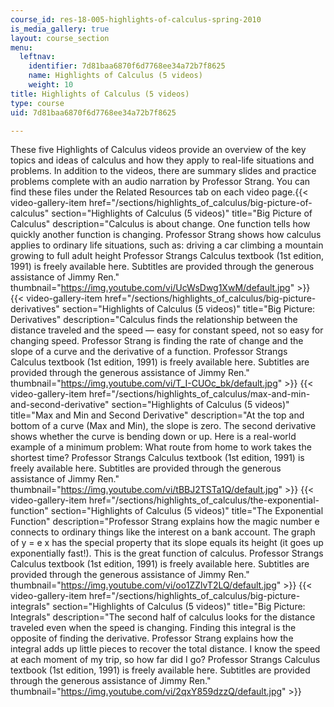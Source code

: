 ```yaml
---
course_id: res-18-005-highlights-of-calculus-spring-2010
is_media_gallery: true
layout: course_section
menu:
  leftnav:
    identifier: 7d81baa6870f6d7768ee34a72b7f8625
    name: Highlights of Calculus (5 videos)
    weight: 10
title: Highlights of Calculus (5 videos)
type: course
uid: 7d81baa6870f6d7768ee34a72b7f8625

---
```


These five Highlights of Calculus videos provide an overview of the key topics and ideas of calculus and how they apply to real-life situations and problems. In addition to the videos, there are summary slides and practice problems complete with an audio narration by Professor Strang. You can find these files under the Related Resources tab on each video page.{{< video-gallery-item href="/sections/highlights_of_calculus/big-picture-of-calculus" section="Highlights of Calculus (5 videos)" title="Big Picture of Calculus" description="Calculus is about change. One function tells how quickly another  function is changing. Professor Strang shows how calculus applies to  ordinary life situations, such as: driving a car climbing a mountain growing to full adult height Professor Strangs Calculus textbook (1st edition, 1991) is freely available here. Subtitles are provided through the generous assistance of Jimmy Ren." thumbnail="https://img.youtube.com/vi/UcWsDwg1XwM/default.jpg" >}} {{< video-gallery-item href="/sections/highlights_of_calculus/big-picture-derivatives" section="Highlights of Calculus (5 videos)" title="Big Picture: Derivatives" description="Calculus finds the relationship between the distance traveled and the  speed — easy for constant speed, not so easy for changing speed.  Professor Strang is finding the rate of change and the slope of a  curve and the derivative of a function. Professor Strangs Calculus textbook (1st edition, 1991) is freely available here. Subtitles are provided through the generous assistance of Jimmy Ren." thumbnail="https://img.youtube.com/vi/T_I-CUOc_bk/default.jpg" >}} {{< video-gallery-item href="/sections/highlights_of_calculus/max-and-min-and-second-derivative" section="Highlights of Calculus (5 videos)" title="Max and Min and Second Derivative" description="At the top and bottom of a curve (Max and Min), the slope is zero. The  second derivative shows whether the curve is bending down or up. Here  is a real-world example of a minimum problem: What route from home to work takes the shortest time? Professor Strangs Calculus textbook (1st edition, 1991) is freely available here. Subtitles are provided through the generous assistance of Jimmy Ren." thumbnail="https://img.youtube.com/vi/tBBJ2TSTa1Q/default.jpg" >}} {{< video-gallery-item href="/sections/highlights_of_calculus/the-exponential-function" section="Highlights of Calculus (5 videos)" title="The Exponential Function" description="Professor Strang explains how the magic number e connects to ordinary things like the interest on a bank account. The graph of y = e x has the special property that its slope equals its  height (it goes up exponentially fast!). This is the great function of  calculus. Professor Strangs Calculus textbook (1st edition, 1991) is freely available here. Subtitles are provided through the generous assistance of Jimmy Ren." thumbnail="https://img.youtube.com/vi/oo1ZZlvT2LQ/default.jpg" >}} {{< video-gallery-item href="/sections/highlights_of_calculus/big-picture-integrals" section="Highlights of Calculus (5 videos)" title="Big Picture: Integrals" description="The second half of calculus looks for the distance traveled even when  the speed is changing. Finding this integral is the opposite of  finding the derivative. Professor Strang explains how the integral adds  up little pieces to recover the total distance. I know the speed at each moment of my trip, so how far did I go? Professor Strangs Calculus textbook (1st edition, 1991) is freely available here. Subtitles are provided through the generous assistance of Jimmy Ren." thumbnail="https://img.youtube.com/vi/2qxY859dzzQ/default.jpg" >}}